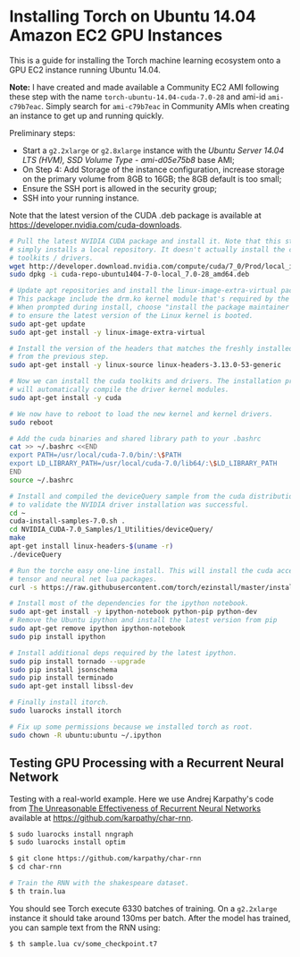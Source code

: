 # Installing Torch on Ubuntu 14.04 Amazon EC2 GPU Instances
This is a guide for installing the Torch machine learning ecosystem onto a GPU EC2 instance running Ubuntu 14.04.

**Note:** I have created and made available a Community EC2 AMI following these step with the name `torch-ubuntu-14.04-cuda-7.0-28` and ami-id `ami-c79b7eac`. Simply search for `ami-c79b7eac` in Community AMIs when creating an instance to get up and running quickly.

Preliminary steps:

 - Start a `g2.2xlarge` or `g2.8xlarge` instance with the *Ubuntu Server 14.04 LTS (HVM), SSD Volume Type - ami-d05e75b8* base AMI;
 - On Step 4: Add Storage of the instance configuration, increase storage on the primary volume from 8GB to 16GB; the 8GB default is too small;
 - Ensure the SSH port is allowed in the security group;
 - SSH into your running instance.


Note that the latest version of the CUDA .deb package is available at https://developer.nvidia.com/cuda-downloads.

```bash
# Pull the latest NVIDIA CUDA package and install it. Note that this step
# simply installs a local repository. It doesn't actually install the cuda
# toolkits / drivers.
wget http://developer.download.nvidia.com/compute/cuda/7_0/Prod/local_installers/rpmdeb/cuda-repo-ubuntu1404-7-0-local_7.0-28_amd64.deb
sudo dpkg -i cuda-repo-ubuntu1404-7-0-local_7.0-28_amd64.deb

# Update apt repositories and install the linux-image-extra-virtual package.
# This package include the drm.ko kernel module that's required by the NVIDIA drivers.
# When prompted during install, choose "install the package maintainer's version"
# to ensure the latest version of the Linux kernel is booted.
sudo apt-get update
sudo apt-get install -y linux-image-extra-virtual

# Install the version of the headers that matches the freshly installed kernel
# from the previous step.
sudo apt-get install -y linux-source linux-headers-3.13.0-53-generic

# Now we can install the cuda toolkits and drivers. The installation process
# will automatically compile the driver kernel modules.
sudo apt-get install -y cuda

# We now have to reboot to load the new kernel and kernel drivers.
sudo reboot

# Add the cuda binaries and shared library path to your .bashrc
cat >> ~/.bashrc <<END
export PATH=/usr/local/cuda-7.0/bin/:\$PATH
export LD_LIBRARY_PATH=/usr/local/cuda-7.0/lib64/:\$LD_LIBRARY_PATH
END
source ~/.bashrc

# Install and compiled the deviceQuery sample from the cuda distribution
# to validate the NVIDIA driver installation was successful.
cd ~
cuda-install-samples-7.0.sh .
cd NVIDIA_CUDA-7.0_Samples/1_Utilities/deviceQuery/
make
apt-get install linux-headers-$(uname -r)
./deviceQuery

# Run the torche easy one-line install. This will install the cuda accelerated
# tensor and neural net lua packages.
curl -s https://raw.githubusercontent.com/torch/ezinstall/master/install-all | bash

# Install most of the dependencies for the ipython notebook.
sudo apt-get install -y ipython-notebook python-pip python-dev
# Remove the Ubuntu ipython and install the latest version from pip
sudo apt-get remove ipython ipython-notebook
sudo pip install ipython

# Install additional deps required by the latest ipython.
sudo pip install tornado --upgrade
sudo pip install jsonschema
sudo pip install terminado
sudo apt-get install libssl-dev

# Finally install itorch.
sudo luarocks install itorch

# Fix up some permissions because we installed torch as root.
sudo chown -R ubuntu:ubuntu ~/.ipython
```

## Testing GPU Processing with a Recurrent Neural Network

Testing with a real-world example. Here we use Andrej Karpathy's code from [The Unreasonable Effectiveness of Recurrent Neural Networks](http://karpathy.github.io/2015/05/21/rnn-effectiveness/) available at https://github.com/karpathy/char-rnn.

```bash
$ sudo luarocks install nngraph 
$ sudo luarocks install optim

$ git clone https://github.com/karpathy/char-rnn
$ cd char-rnn

# Train the RNN with the shakespeare dataset.
$ th train.lua

```

You should see Torch execute 6330 batches of training. On a `g2.2xlarge` instance it should take around 130ms per batch. After the model has trained, you can sample text from the RNN using:

```bash
$ th sample.lua cv/some_checkpoint.t7
```

